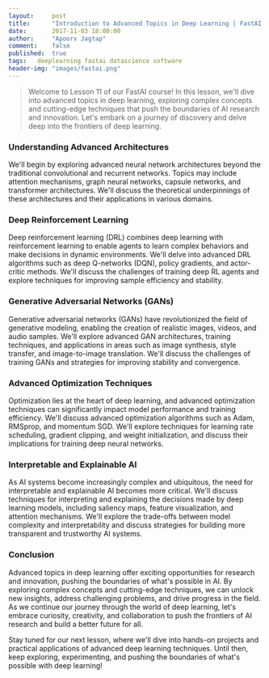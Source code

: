 ```yaml
---
layout:     post
title:      "Introduction to Advanced Topics in Deep Learning | FastAI Lesson 11"
date:       2017-11-03 18:00:00
author:     "Apoorv Jagtap"
comment:	false
published:	true
tags:	deeplearning fastai datascience software
header-img: "images/fastai.png"
---
```


>Welcome to Lesson 11 of our FastAI course! In this lesson, we'll dive into advanced topics in deep learning, exploring complex concepts and cutting-edge techniques that push the boundaries of AI research and innovation. Let's embark on a journey of discovery and delve deep into the frontiers of deep learning.

### Understanding Advanced Architectures
We'll begin by exploring advanced neural network architectures beyond the traditional convolutional and recurrent networks. Topics may include attention mechanisms, graph neural networks, capsule networks, and transformer architectures. We'll discuss the theoretical underpinnings of these architectures and their applications in various domains.

### Deep Reinforcement Learning
Deep reinforcement learning (DRL) combines deep learning with reinforcement learning to enable agents to learn complex behaviors and make decisions in dynamic environments. We'll delve into advanced DRL algorithms such as deep Q-networks (DQN), policy gradients, and actor-critic methods. We'll discuss the challenges of training deep RL agents and explore techniques for improving sample efficiency and stability.

### Generative Adversarial Networks (GANs)
Generative adversarial networks (GANs) have revolutionized the field of generative modeling, enabling the creation of realistic images, videos, and audio samples. We'll explore advanced GAN architectures, training techniques, and applications in areas such as image synthesis, style transfer, and image-to-image translation. We'll discuss the challenges of training GANs and strategies for improving stability and convergence.

### Advanced Optimization Techniques
Optimization lies at the heart of deep learning, and advanced optimization techniques can significantly impact model performance and training efficiency. We'll discuss advanced optimization algorithms such as Adam, RMSprop, and momentum SGD. We'll explore techniques for learning rate scheduling, gradient clipping, and weight initialization, and discuss their implications for training deep neural networks.

### Interpretable and Explainable AI
As AI systems become increasingly complex and ubiquitous, the need for interpretable and explainable AI becomes more critical. We'll discuss techniques for interpreting and explaining the decisions made by deep learning models, including saliency maps, feature visualization, and attention mechanisms. We'll explore the trade-offs between model complexity and interpretability and discuss strategies for building more transparent and trustworthy AI systems.

### Conclusion
Advanced topics in deep learning offer exciting opportunities for research and innovation, pushing the boundaries of what's possible in AI. By exploring complex concepts and cutting-edge techniques, we can unlock new insights, address challenging problems, and drive progress in the field. As we continue our journey through the world of deep learning, let's embrace curiosity, creativity, and collaboration to push the frontiers of AI research and build a better future for all.

Stay tuned for our next lesson, where we'll dive into hands-on projects and practical applications of advanced deep learning techniques. Until then, keep exploring, experimenting, and pushing the boundaries of what's possible with deep learning!
